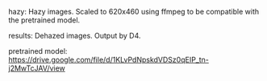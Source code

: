 hazy: Hazy images. Scaled to 620x460 using ffmpeg to be compatible with the pretrained model.

results: Dehazed images. Output by D4.

pretrained model: https://drive.google.com/file/d/1KLvPdNpskdVDSz0qEIP_tn-j2MwTcJAV/view

